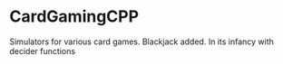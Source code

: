 # CardGamingCPP

Simulators for various card games.
Blackjack added. In its infancy with decider functions
